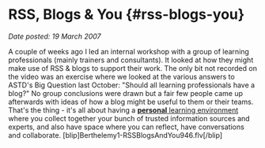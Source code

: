 # RSS, Blogs & You {#rss-blogs-you}

_Date posted: 19 March 2007_

A couple of weeks ago I led an internal workshop with a group of learning professionals (mainly trainers and consultants). It looked at how they might make use of RSS & blogs to support their work. The only bit not recorded on the video was an exercise where we looked at the various answers to ASTD's Big Question last October: "Should all learning professionals have a blog?" No group conclusions were drawn but a fair few people came up afterwards with ideas of how a blog might be useful to them or their teams. That's the thing - it's all about having a [**personal** learning environment](http://www.knownet.com/writing/weblogs/Graham_Attwell/entries/6521819364) where you collect together your bunch of trusted information sources and experts, and also have space where you can reflect, have conversations and collaborate. [blip]Berthelemy1-RSSBlogsAndYou946.flv[/blip]